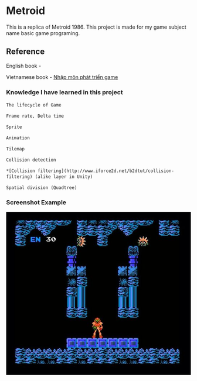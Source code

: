 # Metroid
This is a replica of Metroid 1986.
This project is made for my game subject name basic game programing.

## Reference
English book - 

Vietnamese book - [Nhập môn phát triển game](http://sachdaihoc.edu.vn/san-pham/1/sach/18/tin-hoc/1342/giao-trinh-nhap-mon-phat-trien-game.htm)

### Knowledge I have learned in this project
```
The lifecycle of Game
```
```
Frame rate, Delta time
```
```
Sprite
```
```
Animation
```
```
Tilemap
```
```
Collision detection
```
```
*[Collision filtering](http://www.iforce2d.net/b2dtut/collision-filtering) (alike layer in Unity)
```
```
Spatial division (Quadtree)
```
### Screenshot Example
![Image description](https://github.com/ducthong230497/Metroid/blob/master/metroid.jpg)
